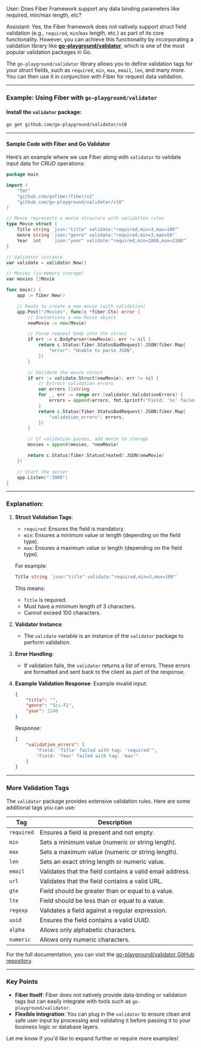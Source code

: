 User:
Does Fiber Framework support any data binding parameters like required, min/max length, etc?

Assistant:
Yes, the Fiber framework does not natively support struct field validation (e.g., `required`, `min`/`max` length, etc.) as part of its core functionality. However, you can achieve this functionality by incorporating a validation library like **[go-playground/validator](https://github.com/go-playground/validator)**, which is one of the most popular validation packages in Go.

The `go-playground/validator` library allows you to define validation tags for your struct fields, such as `required`, `min`, `max`, `email`, `len`, and many more. You can then use it in conjunction with Fiber for request data validation.

---

### Example: Using Fiber with `go-playground/validator`

#### Install the `validator` package:
```sh
go get github.com/go-playground/validator/v10
```

---

#### Sample Code with Fiber and Go Validator

Here’s an example where we use Fiber along with `validator` to validate input data for CRUD operations:

```go
package main

import (
	"fmt"
	"github.com/gofiber/fiber/v2"
	"github.com/go-playground/validator/v10"
)

// Movie represents a movie structure with validation rules
type Movie struct {
	Title string `json:"title" validate:"required,min=3,max=100"`
	Genre string `json:"genre" validate:"required,min=3,max=50"`
	Year  int    `json:"year" validate:"required,min=1888,max=2100"`
}

// Validator instance
var validate = validator.New()

// Movies (in-memory storage)
var movies []Movie

func main() {
	app := fiber.New()

	// Route to create a new movie (with validation)
	app.Post("/Movies", func(c *fiber.Ctx) error {
		// Instantiate a new Movie object
		newMovie := new(Movie)

		// Parse request body into the struct
		if err := c.BodyParser(newMovie); err != nil {
			return c.Status(fiber.StatusBadRequest).JSON(fiber.Map{
				"error": "Unable to parse JSON",
			})
		}

		// Validate the movie struct
		if err := validate.Struct(newMovie); err != nil {
			// Extract validation errors
			var errors []string
			for _, err := range err.(validator.ValidationErrors) {
				errors = append(errors, fmt.Sprintf("Field: '%s' failed with tag: '%s'", err.Field(), err.Tag()))
			}
			return c.Status(fiber.StatusBadRequest).JSON(fiber.Map{
				"validation_errors": errors,
			})
		}

		// If validation passes, add movie to storage
		movies = append(movies, *newMovie)

		return c.Status(fiber.StatusCreated).JSON(newMovie)
	})

	// Start the server
	app.Listen(":3000")
}
```

---

### Explanation:

1. **Struct Validation Tags**:
    - `required`: Ensures the field is mandatory.
    - `min`: Ensures a minimum value or length (depending on the field type).
    - `max`: Ensures a maximum value or length (depending on the field type).

   For example:
   ```go
   Title string `json:"title" validate:"required,min=3,max=100"`
   ```

   This means:
    - `Title` is required.
    - Must have a minimum length of 3 characters.
    - Cannot exceed 100 characters.

2. **Validator Instance**:
    - The `validate` variable is an instance of the `validator` package to perform validation.

3. **Error Handling**:
    - If validation fails, the `validator` returns a list of errors. These errors are formatted and sent back to the client as part of the response.

4. **Example Validation Response**:
   Example invalid input:
   ```json
   {
       "title": "",
       "genre": "Sci-Fi",
       "year": 2140
   }
   ```
   Response:
   ```json
   {
       "validation_errors": [
           "Field: 'Title' failed with tag: 'required'",
           "Field: 'Year' failed with tag: 'max'"
       ]
   }
   ```

---

### More Validation Tags

The `validator` package provides extensive validation rules. Here are some additional tags you can use:

| Tag         | Description                                                                |
|-------------|----------------------------------------------------------------------------|
| `required`  | Ensures a field is present and not empty.                                  |
| `min`       | Sets a minimum value (numeric or string length).                           |
| `max`       | Sets a maximum value (numeric or string length).                           |
| `len`       | Sets an exact string length or numeric value.                              |
| `email`     | Validates that the field contains a valid email address.                   |
| `url`       | Validates that the field contains a valid URL.                             |
| `gte`       | Field should be greater than or equal to a value.                          |
| `lte`       | Field should be less than or equal to a value.                             |
| `regexp`    | Validates a field against a regular expression.                            |
| `uuid`      | Ensures the field contains a valid UUID.                                   |
| `alpha`     | Allows only alphabetic characters.                                         |
| `numeric`   | Allows only numeric characters.                                            |

For the full documentation, you can visit the [go-playground/validator GitHub repository](https://github.com/go-playground/validator).

---

### Key Points

- **Fiber Itself**: Fiber does not natively provide data-binding or validation tags but can easily integrate with tools such as `go-playground/validator`.
- **Flexible Integration**: You can plug in the `validator` to ensure clean and safe user input by processing and validating it before passing it to your business logic or database layers.

Let me know if you'd like to expand further or require more examples!








